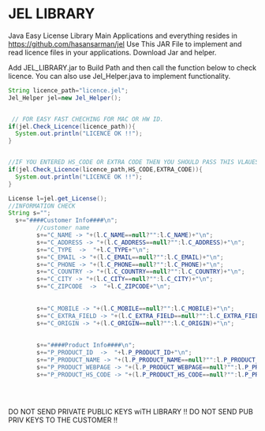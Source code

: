 # JEL LIBRARY
Java Easy License Library
Main Applications and everything resides in https://github.com/hasansarman/jel
Use This JAR File to implement and read licence files in your applications.
Download Jar and helper.


Add JEL_LIBRARY.jar to Build Path and then call the function below to check licence.
You can also use Jel_Helper.java to implement functionality.
```Java
String licence_path="licence.jel";
Jel_Helper jel=new Jel_Helper();


 // FOR EASY FAST CHECHING FOR MAC OR HW ID.
if(jel.Check_Licence(licence_path)){
  System.out.println("LICENCE OK !!");
}


//IF YOU ENTERED HS_CODE OR EXTRA CODE THEN YOU SHOULD PASS THIS VLAUES TO Check_Licence(String,String); function
if(jel.Check_Licence(licence_path,HS_CODE,EXTRA_CODE)){
  System.out.println("LICENCE OK !!");
}

License l=jel.get_License();
//INFORMATION CHECK
String s="";
  s+="####Customer Info####\n";
	    //customer name
	    s+="C_NAME -> "+(l.C_NAME==null?"":l.C_NAME)+"\n";
	    s+="C_ADDRESS -> "+(l.C_ADDRESS==null?"":l.C_ADDRESS)+"\n";
	    s+="C_TYPE  ->  "+l.C_TYPE+"\n";
	    s+="C_EMAIL -> "+(l.C_EMAIL==null?"":l.C_EMAIL)+"\n";
	    s+="C_PHONE -> "+(l.C_PHONE==null?"":l.C_PHONE)+"\n";
	    s+="C_COUNTRY -> "+(l.C_COUNTRY==null?"":l.C_COUNTRY)+"\n";
	    s+="C_CITY -> "+(l.C_CITY==null?"":l.C_CITY)+"\n";
	    s+="C_ZIPCODE  ->  "+l.C_ZIPCODE+"\n";
	    
	    
	    s+="C_MOBILE -> "+(l.C_MOBILE==null?"":l.C_MOBILE)+"\n";
	    s+="C_EXTRA_FIELD -> "+(l.C_EXTRA_FIELD==null?"":l.C_EXTRA_FIELD)+"\n";
	    s+="C_ORIGIN -> "+(l.C_ORIGIN==null?"":l.C_ORIGIN)+"\n";
	    
	    
	    s+="####Product Info####\n";
	    s+="P_PRODUCT_ID  ->  "+l.P_PRODUCT_ID+"\n";
	    s+="P_PRODUCT_NAME -> "+(l.P_PRODUCT_NAME==null?"":l.P_PRODUCT_NAME)+"\n";
	    s+="P_PRODUCT_WEBPAGE -> "+(l.P_PRODUCT_WEBPAGE==null?"":l.P_PRODUCT_WEBPAGE)+"\n";
	    s+="P_PRODUCT_HS_CODE -> "+(l.P_PRODUCT_HS_CODE==null?"":l.P_PRODUCT_HS_CODE)+"\n";
	   
	    
	    
```


DO NOT SEND PRIVATE PUBLIC KEYS wiTH LIBRARY !!
DO NOT SEND PUB PRIV KEYS TO THE CUSTOMER !!




